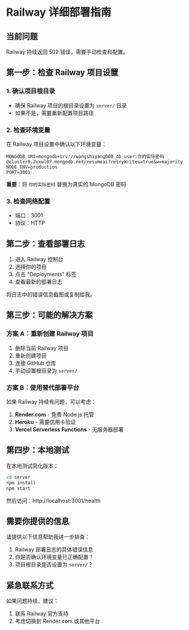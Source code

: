 # Railway 详细部署指南

## 当前问题
Railway 持续返回 502 错误，需要手动检查和配置。

## 第一步：检查 Railway 项目设置

### 1. 确认项目根目录
- 确保 Railway 项目的根目录设置为 `server/` 目录
- 如果不是，需要重新配置项目路径

### 2. 检查环境变量
在 Railway 项目设置中确认以下环境变量：

```
MONGODB_URI=mongodb+srv://wangshiyang000_db_user:你的实际密码@cluster0.2uxwl07.mongodb.net/resumeai?retryWrites=true&w=majority
NODE_ENV=production
PORT=3001
```

**重要**：将 `你的实际密码` 替换为真实的 MongoDB 密码

### 3. 检查网络配置
- 端口：3001
- 协议：HTTP

## 第二步：查看部署日志

1. 进入 Railway 控制台
2. 选择你的项目
3. 点击 "Deployments" 标签
4. 查看最新的部署日志

将日志中的错误信息截图或复制给我。

## 第三步：可能的解决方案

### 方案 A：重新创建 Railway 项目
1. 删除当前 Railway 项目
2. 重新创建项目
3. 连接 GitHub 仓库
4. 手动设置根目录为 `server/`

### 方案 B：使用替代部署平台
如果 Railway 持续有问题，可以考虑：

1. **Render.com** - 免费 Node.js 托管
2. **Heroku** - 需要信用卡验证
3. **Vercel Serverless Functions** - 无服务器部署

## 第四步：本地测试

在本地测试简化版本：
```bash
cd server
npm install
npm start
```

然后访问：http://localhost:3001/health

## 需要你提供的信息

请提供以下信息帮助我进一步排查：

1. Railway 部署日志的具体错误信息
2. 你是否确认环境变量已正确配置？
3. 项目根目录是否设置为 `server/`？

## 紧急联系方式

如果问题持续，建议：
1. 联系 Railway 官方支持
2. 考虑切换到 Render.com 或其他平台